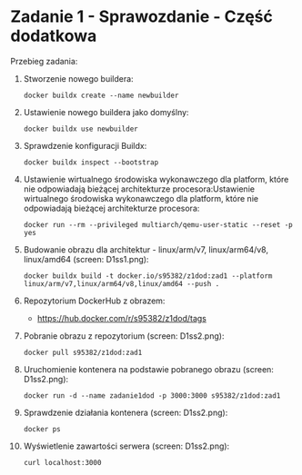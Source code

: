 # Zadanie 1 - Sprawozdanie - Część dodatkowa

Przebieg zadania:

1. Stworzenie nowego buildera:
    ```
    docker buildx create --name newbuilder
    ```

2. Ustawienie nowego buildera jako domyślny:
    ```
    docker buildx use newbuilder
    ```

3. Sprawdzenie konfiguracji Buildx: 
    ```
    docker buildx inspect --bootstrap
    ```

4. Ustawienie wirtualnego środowiska wykonawczego dla platform, które nie odpowiadają bieżącej architekturze procesora:Ustawienie wirtualnego środowiska wykonawczego dla platform, które nie odpowiadają bieżącej architekturze procesora:
    ```
    docker run --rm --privileged multiarch/qemu-user-static --reset -p yes
    ```

5. Budowanie obrazu dla architektur -  linux/arm/v7, linux/arm64/v8, linux/amd64 (screen: D1ss1.png):
    ```
    docker buildx build -t docker.io/s95382/z1dod:zad1 --platform linux/arm/v7,linux/arm64/v8,linux/amd64 --push .
    ```

6. Repozytorium DockerHub z obrazem:
    * https://hub.docker.com/r/s95382/z1dod/tags

7. Pobranie obrazu z repozytorium (screen: D1ss2.png):
    ```
    docker pull s95382/z1dod:zad1
    ```

8. Uruchomienie kontenera na podstawie pobranego obrazu (screen: D1ss2.png):
    ```
    docker run -d --name zadanie1dod -p 3000:3000 s95382/z1dod:zad1
    ```

9. Sprawdzenie działania kontenera (screen: D1ss2.png):
    ```
    docker ps
    ```

10. Wyświetlenie zawartości serwera (screen: D1ss2.png):
    ```
    curl localhost:3000
    ```
    